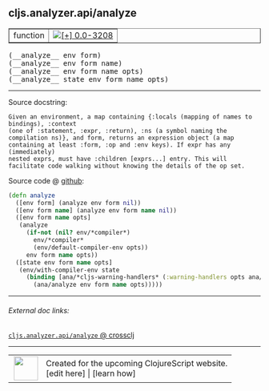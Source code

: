 ## cljs.analyzer.api/analyze



 <table border="1">
<tr>
<td>function</td>
<td><a href="https://github.com/cljsinfo/cljs-api-docs/tree/0.0-3208"><img valign="middle" alt="[+] 0.0-3208" title="Added in 0.0-3208" src="https://img.shields.io/badge/+-0.0--3208-lightgrey.svg"></a> </td>
</tr>
</table>


 <samp>
(__analyze__ env form)<br>
</samp>
 <samp>
(__analyze__ env form name)<br>
</samp>
 <samp>
(__analyze__ env form name opts)<br>
</samp>
 <samp>
(__analyze__ state env form name opts)<br>
</samp>

---





Source docstring:

```
Given an environment, a map containing {:locals (mapping of names to bindings), :context
(one of :statement, :expr, :return), :ns (a symbol naming the
compilation ns)}, and form, returns an expression object (a map
containing at least :form, :op and :env keys). If expr has any (immediately)
nested exprs, must have :children [exprs...] entry. This will
facilitate code walking without knowing the details of the op set.
```


Source code @ [github](https://github.com/clojure/clojurescript/blob/r1.7.145/src/main/clojure/cljs/analyzer/api.clj#L68-L86):

```clj
(defn analyze
  ([env form] (analyze env form nil))
  ([env form name] (analyze env form name nil))
  ([env form name opts]
   (analyze
     (if-not (nil? env/*compiler*)
       env/*compiler*
       (env/default-compiler-env opts))
     env form name opts))
  ([state env form name opts]
   (env/with-compiler-env state
     (binding [ana/*cljs-warning-handlers* (:warning-handlers opts ana/*cljs-warning-handlers*)]
       (ana/analyze env form name opts)))))
```

<!--
Repo - tag - source tree - lines:

 <pre>
clojurescript @ r1.7.145
└── src
    └── main
        └── clojure
            └── cljs
                └── analyzer
                    └── <ins>[api.clj:68-86](https://github.com/clojure/clojurescript/blob/r1.7.145/src/main/clojure/cljs/analyzer/api.clj#L68-L86)</ins>
</pre>

-->

---



###### External doc links:

[`cljs.analyzer.api/analyze` @ crossclj](http://crossclj.info/fun/cljs.analyzer.api/analyze.html)<br>

---

 <table>
<tr><td>
<img valign="middle" align="right" width="48px" src="http://i.imgur.com/Hi20huC.png">
</td><td>
Created for the upcoming ClojureScript website.<br>
[edit here] | [learn how]
</td></tr></table>

[edit here]:https://github.com/cljsinfo/cljs-api-docs/blob/master/cljsdoc/cljs.analyzer.api/analyze.cljsdoc
[learn how]:https://github.com/cljsinfo/cljs-api-docs/wiki/cljsdoc-files

<!--

This information was too distracting to show to readers, but I'll leave it
commented here since it is helpful to:

- pretty-print the data used to generate this document
- and show how to retrieve that data



The API data for this symbol:

```clj
{:ns "cljs.analyzer.api",
 :name "analyze",
 :signature ["[env form]"
             "[env form name]"
             "[env form name opts]"
             "[state env form name opts]"],
 :history [["+" "0.0-3208"]],
 :type "function",
 :full-name-encode "cljs.analyzer.api/analyze",
 :source {:code "(defn analyze\n  ([env form] (analyze env form nil))\n  ([env form name] (analyze env form name nil))\n  ([env form name opts]\n   (analyze\n     (if-not (nil? env/*compiler*)\n       env/*compiler*\n       (env/default-compiler-env opts))\n     env form name opts))\n  ([state env form name opts]\n   (env/with-compiler-env state\n     (binding [ana/*cljs-warning-handlers* (:warning-handlers opts ana/*cljs-warning-handlers*)]\n       (ana/analyze env form name opts)))))",
          :title "Source code",
          :repo "clojurescript",
          :tag "r1.7.145",
          :filename "src/main/clojure/cljs/analyzer/api.clj",
          :lines [68 86]},
 :full-name "cljs.analyzer.api/analyze",
 :docstring "Given an environment, a map containing {:locals (mapping of names to bindings), :context\n(one of :statement, :expr, :return), :ns (a symbol naming the\ncompilation ns)}, and form, returns an expression object (a map\ncontaining at least :form, :op and :env keys). If expr has any (immediately)\nnested exprs, must have :children [exprs...] entry. This will\nfacilitate code walking without knowing the details of the op set."}

```

Retrieve the API data for this symbol:

```clj
;; from Clojure REPL
(require '[clojure.edn :as edn])
(-> (slurp "https://raw.githubusercontent.com/cljsinfo/cljs-api-docs/catalog/cljs-api.edn")
    (edn/read-string)
    (get-in [:symbols "cljs.analyzer.api/analyze"]))
```

-->
